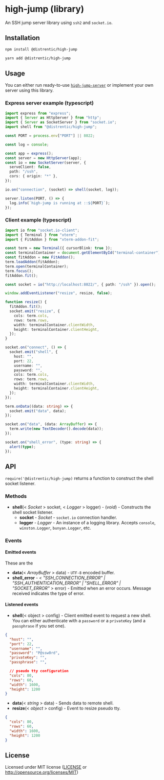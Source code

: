 # high-jump (library)

An SSH jump server library using `ssh2` and `socket.io`.

## Installation

```sh
npm install @distrentic/high-jump
```

```sh
yarn add @distrentic/high-jump
```

## Usage

You can either run ready-to-use [`high-jump-server`](../server) or implement your own server using this library.

### Express server example (typescript)

```typescript
import express from "express";
import { Server as HttpServer } from "http";
import { Server as SocketServer } from "socket.io";
import shell from "@distrentic/high-jump";

const PORT = process.env["PORT"] || 8022;

const log = console;

const app = express();
const server = new HttpServer(app);
const io = new SocketServer(server, {
  serveClient: false,
  path: "/ssh",
  cors: { origin: "*" },
});

io.on("connection", (socket) => shell(socket, log));

server.listen(PORT, () => {
  log.info(`high-jump is running at ::${PORT}`);
});
```

### Client example (typescript)

```typescript
import io from "socket.io-client";
import { Terminal } from "xterm";
import { FitAddon } from "xterm-addon-fit";

const term = new Terminal({ cursorBlink: true });
const terminalContainer = document.getElementById("terminal-container")!;
const fitAddon = new FitAddon();
term.loadAddon(fitAddon);
term.open(terminalContainer);
term.focus();
fitAddon.fit();

const socket = io("http://localhost:8022/", { path: "/ssh" }).open();

window.addEventListener("resize", resize, false);

function resize() {
  fitAddon.fit();
  socket.emit("resize", {
    cols: term.cols,
    rows: term.rows,
    width: terminalContainer.clientWidth,
    height: terminalContainer.clientHeight,
  });
}

socket.on("connect", () => {
  socket.emit("shell", {
    host: "",
    port: 22,
    username: "",
    password: "",
    cols: term.cols,
    rows: term.rows,
    width: terminalContainer.clientWidth,
    height: terminalContainer.clientHeight,
  });
});

term.onData((data: string) => {
  socket.emit("data", data);
});

socket.on("data", (data: ArrayBuffer) => {
  term.write(new TextDecoder().decode(data));
});

socket.on("shell_error", (type: string) => {
  alert(type);
});
```

## API

`require('@distrentic/high-jump)` returns a function to construct the shell socket listener.

### Methods

- **shell**(< _Socket_ > socket, < _Logger_ > logger) - (_void_) - Constructs the shell socket listener.
  - **socket** - _Socket_ - `socket.io` connection handler.
  - **logger** - _Logger_ - An instance of a logging library. Accepts `console`, `winston.Logger`, `bunyan.Logger`, etc.

### Events

#### Emitted events

These are the

- **data**(< _ArrayBuffer_ > data) - `UTF-8` encoded buffer.
- **shell_error** - < _"SSH_CONNECTION_ERROR" | "SSH_AUTHENTICATION_ERROR" | "SHELL_ERROR" | "SOCKET_ERROR"_ > error) - Emitted when an error occurs. Message received indicates the type of error.

#### Listened events

- **shell**(< object > config) - Client emitted event to request a new shell. You can either authenticate with a `password` or a `privateKey` (and a `passphrase` if you set one).

```json
{
  "host": "",
  "port": 22,
  "username": "",
  "password": "P@ssw0rd",
  "privateKey": "",
  "passphrase": "",

  // pseudo tty configuration
  "cols": 80,
  "rows": 60,
  "width": 1600,
  "height": 1200
}
```

- **data**(< _string_ > data) - Sends data to remote shell.
- **resize**(< _object_ > config) - Event to resize pseudo tty.

```json
{
  "cols": 80,
  "rows": 60,
  "width": 1600,
  "height": 1200
}
```

## License

Licensed under MIT license ([LICENSE](../LICENSE) or <http://opensource.org/licenses/MIT>)
